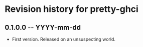 # Revision history for pretty-ghci

## 0.1.0.0 -- YYYY-mm-dd

* First version. Released on an unsuspecting world.
